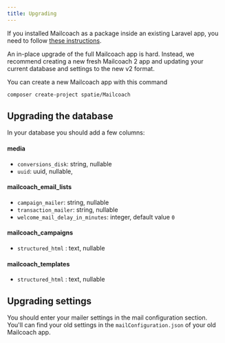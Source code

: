 ```yaml
---
title: Upgrading
---
```


If you installed Mailcoach as a package inside an existing Laravel app, you need to follow [these instructions](https://mailcoach.app/docs/v2/package/general/upgrading).

An in-place upgrade of the full Mailcoach app is hard. Instead, we recommend creating a new fresh Mailcoach 2 app and updating your current database and settings to the new v2 format.

You can create a new Mailcoach app with this command

```bash
composer create-project spatie/Mailcoach
```

## Upgrading the database

In your database you should add a few columns:

#### media

- `conversions_disk`: string, nullable
- `uuid`: uuid, nullable,

#### mailcoach_email_lists

- `campaign_mailer`: string, nullable
- `transaction_mailer`: string, nullable
- `welcome_mail_delay_in_minutes`: integer, default value `0`

#### mailcoach_campaigns

- `structured_html` : text, nullable

#### mailcoach_templates

- `structured_html` : text, nullable

## Upgrading settings

You should enter your mailer settings in the mail configuration section. You'll can find your old settings in the `mailConfiguration.json` of your old Mailcoach app.